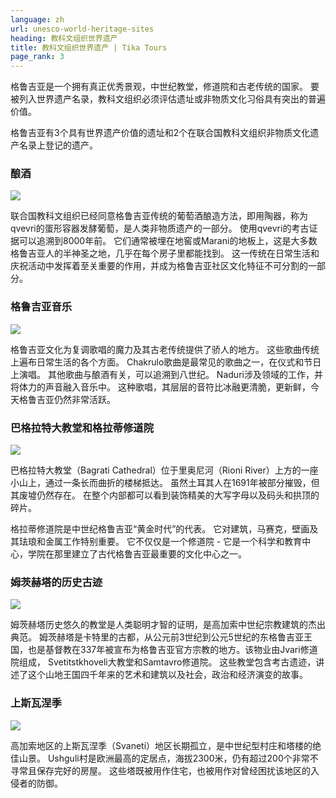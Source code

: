 ```yaml
---
language: zh
url: unesco-world-heritage-sites
heading: 教科文组织世界遗产
title: 教科文组织世界遗产 | Tika Tours
page_rank: 3
---
```

<div class="row content-row"><!-- 873 (1)-->
<div class="col-xs-12 col-sm-6 col-md-6"><!-- 1198 -->

格鲁吉亚是一个拥有真正优秀景观，中世纪教堂，修道院和古老传统的国家。 要被列入世界遗产名录，教科文组织必须评估遗址或非物质文化习俗具有突出的普遍价值。

</div>

<div class="col-xs-12 col-sm-6 col-md-6"><!-- 1199 -->

格鲁吉亚有3个具有世界遗产价值的遗址和2个在联合国教科文组织非物质文化遗产名录上登记的遗产。

</div>

</div>

<div class="row content-row"><!-- 874 (3)-->
<div class="col-xs-12 col-sm-6 col-md-6"><!-- 1200 -->

### 酿酒


![](/library/content/img27.jpg)

联合国教科文组织已经同意格鲁吉亚传统的葡萄酒酿造方法，即用陶器，称为qvevri的蛋形容器发酵葡萄，是人类非物质遗产的一部分。 使用qvevri的考古证据可以追溯到8000年前。
它们通常被埋在地窖或Marani的地板上，这是大多数格鲁吉亚人的半神圣之地，几乎在每个房子里都能找到。 这一传统在日常生活和庆祝活动中发挥着至关重要的作用，并成为格鲁吉亚社区文化特征不可分割的一部分。

</div>

<div class="col-xs-12 col-sm-6 col-md-6"><!-- 1201 -->

### 格鲁吉亚音乐


![](/library/content/img28.jpg)

格鲁吉亚文化为复调歌唱的魔力及其古老传统提供了骄人的地方。 这些歌曲传统上遍布日常生活的各个方面。 Chakrulo歌曲是最常见的歌曲之一，在仪式和节日上演唱。
其他歌曲与酿酒有关，可以追溯到八世纪。 Naduri涉及领域的工作，并将体力的声音融入音乐中。 这种歌唱，其层层的音符比冰融更清脆，更新鲜，今天格鲁吉亚仍然非常活跃。

</div>

</div>

<div class="row content-row"><!-- 875 (4)-->
<div class="col-xs-12 col-sm-6 col-md-6"><!-- 1202 -->

### 巴格拉特大教堂和格拉蒂修道院


![](/library/content/img24.jpg)

巴格拉特大教堂（Bagrati Cathedral）位于里奥尼河（Rioni River）上方的一座小山上，通过一条长而曲折的楼梯抵达。 虽然土耳其人在1691年被部分摧毁，但其废墟仍然存在。
在整个内部都可以看到装饰精美的大写字母以及码头和拱顶的碎片。

格拉蒂修道院是中世纪格鲁吉亚“黄金时代”的代表。 它对建筑，马赛克，壁画及其珐琅和金属工作特别重要。 它不仅仅是一个修道院 \- 它是一个科学和教育中心，学院在那里建立了古代格鲁吉亚最重要的文化中心之一。

</div>

<div class="col-xs-12 col-sm-6 col-md-6"><!-- 1203 -->

### 姆茨赫塔的历史古迹


![](/library/content/img25.jpg)

姆茨赫塔历史悠久的教堂是人类聪明才智的证明，是高加索中世纪宗教建筑的杰出典范。 姆茨赫塔是卡特里的古都，从公元前3世纪到公元5世纪的东格鲁吉亚王国，也是基督教在337年被宣布为格鲁吉亚官方宗教的地方。该物业由Jvari修道院组成，
Svetitstkhoveli大教堂和Samtavro修道院。 这些教堂包含考古遗迹，讲述了这个山地王国四千年来的艺术和建筑以及社会，政治和经济演变的故事。

</div>

</div>

<div class="row content-row"><!-- 876 (5)-->
<div class="col-xs-12 col-sm-6 col-md-6"><!-- 1204 -->

### 上斯瓦涅季


![](/library/content/img26.jpg)

高加索地区的上斯瓦涅季（Svaneti）地区长期孤立，是中世纪型村庄和塔楼的绝佳山景。 Ushguli村是欧洲最高的定居点，海拔2300米，仍有超过200个非常不寻常且保存完好的房屋。
这些塔既被用作住宅，也被用作对曾经困扰该地区的入侵者的防御。

</div>

<div class="col-xs-12 col-sm-6 col-md-6"><!-- 1205 -->



</div>

</div>
